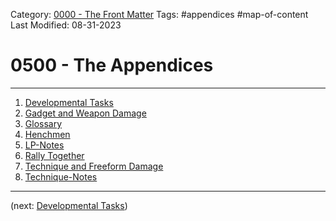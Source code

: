 Category: [0000 - The Front Matter](../0000%20-%20The%20Front%20Matter/0000%20-%20The%20Front%20Matter.md)
Tags: #appendices #map-of-content 
Last Modified: 08-31-2023
# 0500 - The Appendices

****

1. [Developmental Tasks](Developmental%20Tasks.md)
2. [Gadget and Weapon Damage](Gadget%20and%20Weapon%20Damage.md)
3. [Glossary](Glossary.md)
4. [Henchmen](Henchmen.md)
5. [LP-Notes](LP-Notes.md)
6. [Rally Together](Rally%20Together.md)
7. [Technique and Freeform Damage](Technique%20and%20Freeform%20Damage.md)
8. [Technique-Notes](Technique-Note.md)

****

(next: [Developmental Tasks](Developmental%20Tasks.md))